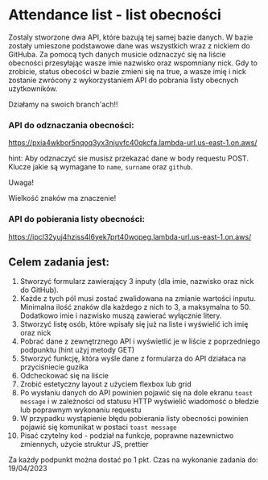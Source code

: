 # Attendance list - list obecności

Zostaly stworzone dwa API, które bazują tej samej bazie danych. W bazie zostały umieszone podstawowe dane was wszystkich wraz z nickiem do GitHuba. Za pomocą tych danych musicie odznaczyć się na liście obecności przesyłając wasze imie nazwisko oraz wspomniany nick. Gdy to zrobicie, status obecości w bazie zmieni się na true, a wasze imię i nick zostanie zwrócony z wykorzystaniem API do pobrania listy obecnych użytkowników.

Działamy na swoich branch'ach!!
### API do odznaczania obecności: 

https://pxia4wkbor5nqoq3yx3njuvfc40qkcfa.lambda-url.us-east-1.on.aws/

hint: Aby odznaczyć sie musisz przekazać dane w body requestu POST. Klucze jakie są wymagane to `name`, `surname` oraz `github`.

Uwaga!

Wielkość znaków ma znaczenie!

### API do pobierania listy obecności: 

https://ipcl32yuj4hzjss4l6yek7prt40wopeg.lambda-url.us-east-1.on.aws/

## Celem zadania jest:
1. Stworzyć formularz zawierający 3 inputy (dla imie, nazwisko oraz nick do GitHub). 
2. Każde z tych pól musi zostać zwalidowana na zmianie wartości inputu. Minimalna ilość znaków dla każdego z nich to 3, a maksymalna to 50. Dodatkowo imie i nazwisko muszą zawierać wyłącznie litery.
3. Stworzyć listę osób, które wpisały się już na liste i wyświelić ich imię oraz nick
4. Pobrać dane z zewnętrznego API i wyświetlić je w liście z poprzedniego podpunktu (hint użyj metody GET)
5. Stworzyć funkcję, która wyśle dane z formularza do API działaca na przyciśniecie guzika
6. Odcheckować się na liście
7. Zrobić estetyczny layout z użyciem flexbox lub grid
8. Po wysłaniu danych do API powinien pojawić się na dole ekranu `toast message` i w zależności od statusu HTTP wyświelić wiadomość o błedzie lub poprawnym wykonaniu requestu
9. W przypadku wystąpienie błędu pobierania listy obecności powinien pojawić się komunikat w postaci `toast message`
10. Pisać czytelny kod - podział na funkcje, poprawne nazewnictwo zmiennych, użycie struktur JS, prettier

Za każdy podpunkt można dostać po 1 pkt. Czas na wykonanie zadania do: 19/04/2023
